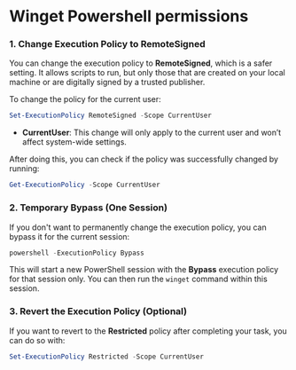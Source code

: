 # Winget Powershell permissions

### 1. **Change Execution Policy to RemoteSigned**
You can change the execution policy to **RemoteSigned**, which is a safer setting. It allows scripts to run, but only those that are created on your local machine or are digitally signed by a trusted publisher.

To change the policy for the current user:

```powershell
Set-ExecutionPolicy RemoteSigned -Scope CurrentUser
```

- **CurrentUser**: This change will only apply to the current user and won’t affect system-wide settings.
  
After doing this, you can check if the policy was successfully changed by running:

```powershell
Get-ExecutionPolicy -Scope CurrentUser
```

### 2. **Temporary Bypass (One Session)**
If you don't want to permanently change the execution policy, you can bypass it for the current session:

```powershell
powershell -ExecutionPolicy Bypass
```

This will start a new PowerShell session with the **Bypass** execution policy for that session only. You can then run the `winget` command within this session.

### 3. **Revert the Execution Policy (Optional)**
If you want to revert to the **Restricted** policy after completing your task, you can do so with:

```powershell
Set-ExecutionPolicy Restricted -Scope CurrentUser
```

